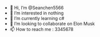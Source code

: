 - 👋 Hi, I’m @Seanchen5566
- 👀 I’m interested in nothing
- 🌱 I’m currently learning c#
- 💞️ I’m looking to collaborate on Elon Musk
- 📫 How to reach me : 3345678

<!---
Seanchen5566/Seanchen5566 is a ✨ special ✨ repository because its `README.md` (this file) appears on your GitHub profile.
You can click the Preview link to take a look at your changes.
--->

